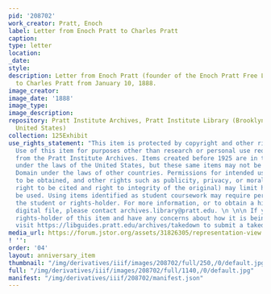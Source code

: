 ```yaml
---
pid: '208702'
work_creator: Pratt, Enoch
label: Letter from Enoch Pratt to Charles Pratt
caption:
type: letter
location:
_date:
style:
description: Letter from Enoch Pratt (founder of the Enoch Pratt Free Library of Baltimore)
  to Charles Pratt from January 10, 1888.
image_creator:
image_date: '1888'
image_type:
image_description:
repository: Pratt Institute Archives, Pratt Institute Library (Brooklyn, New York,
  United States)
collection: 125Exhibit
use_rights_statement: "This item is protected by copyright and other rights and restrictions.
  Use of this item for purposes other than research or personal use requires permission
  from the Pratt Institute Archives. Items created before 1925 are in the Public Domain
  under the laws of the United States, but these same items may not be in the Public
  Domain under the laws of other countries. Permissions for intended uses may need
  to be obtained, and other rights such as publicity, privacy, or moral rights (e.g.
  right to be cited and right to integrity of the original) may limit how items can
  be used. Using items identified as student coursework may require permission from
  the student or rights-holder. For more information, or to obtain a high resolution
  digital file, please contact archives.library@pratt.edu. \n \n\n If you are the
  rights-holder of this item and have any concerns about how it is being shared, please
  visit https://libguides.pratt.edu/archives/takedown to submit a takedown request."
media_url: https://forum.jstor.org/assets/31826305/representation-view
! '':
order: '04'
layout: anniversary_item
thumbnail: "/img/derivatives/iiif/images/208702/full/250,/0/default.jpg"
full: "/img/derivatives/iiif/images/208702/full/1140,/0/default.jpg"
manifest: "/img/derivatives/iiif/208702/manifest.json"
---
```

